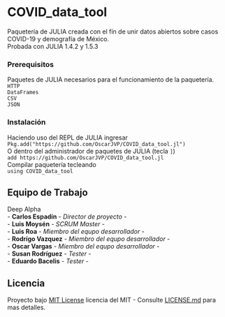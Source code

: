# COVID_data_tool
Paquetería de JULIA creada con el fín de unir datos abiertos sobre casos COVID-19 y demografía de México.\
Probada con JULIA 1.4.2 y 1.5.3

### Prerequisitos
Paquetes de JULIA necesarios para el funcionamiento de la paquetería.\
    `HTTP`\
    `DataFrames`\
    `CSV`\
    `JSON`

### Instalación
Haciendo uso del REPL de JULIA ingresar\
    `Pkg.add("https://github.com/OscarJVP/COVID_data_tool.jl")`\
O dentro del administrador de paquetes de JULIA (tecla `]`)\
    `add https://github.com/OscarJVP/COVID_data_tool.jl`\
Compilar paquetería tecleando\
    `using COVID_data_tool`

## Equipo de Trabajo
Deep Alpha\
    - **Carlos Espadín** - *Director de proyecto* -\
    - **Luis Moysén** - *SCRUM Master* -\
    - **Luis Roa** - *Miembro del equpo desarrollador* -\
    - **Rodrígo Vazquez** - *Miembro del equpo desarrollador* -\
    - **Oscar Vargas** - *Miembro del equpo desarrollador* -\
    - **Susan Rodríguez** - *Tester* -\
    - **Eduardo Bacelis** - *Tester* -

## Licencia
Proyecto bajo [MIT License](LICENSE.md) licencia del MIT - Consulte [LICENSE.md](LICENSE.md) para mas detalles.
